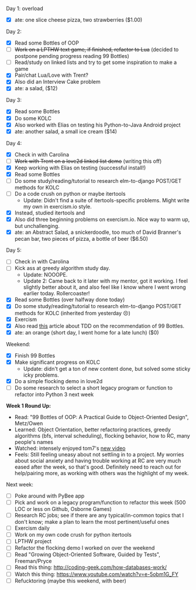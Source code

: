 Day 1: overload
* [X] ate: one slice cheese pizza, two strawberries ($1.00)

Day 2:
* [X] Read some Bottles of OOP
* [ ] ~~Work on a LPTHW text game, if finished, refactor to Lua~~ (decided to postpone pending progress reading 99 Bottles)
* [ ] Read/study on linked lists and try to get some inspiration to make a game
* [X] Pair/chat Lua/Love with Trent?
* [X] Also did an Interview Cake problem
* [X] ate: a salad, ($12)

Day 3:
* [X] Read some Bottles
* [X] Do some KOLC
* [X] Also worked with Elias on testing his Python-to-Java Android project
* [X] ate: another salad, a small ice cream ($14)

Day 4:
* [X] Check in with Carolina
* [ ] ~~Work with Trent on a love2d linked list demo~~ (writing this off)
* [X] Keep working with Elias on testing (successful install!)
* [X] Read some Bottles
* [ ] Do some study/reading/tutorial to research elm-to-django POST/GET methods for KOLC
* [ ] Do a code crush on python or maybe itertools
  * Update: Didn't find a suite of itertools-specific problems. Might write my own in exercism.io style.
* [X] Instead, studied itertools and
* [X] Also did three beginning problems on exercism.io. Nice way to warm up, but unchallenging.
* [X] ate: an Abstract Salad, a snickerdoodle, too much of David Branner's pecan bar, two pieces of pizza, a bottle of beer ($6.50)

Day 5:
* [ ] Check in with Carolina
* [ ] Kick ass at greedy algorithm study day.
  * Update: NOOOPE.
  * Update 2: Came back to it later with my mentor, got it working. I feel slightly better about it, and also feel like I know where I went wrong earlier today. Rollercoaster!
* [X] Read some Bottles (over halfway done today)
* [X] Do some study/reading/tutorial to research elm-to-django POST/GET methods for KOLC (inherited from yesterday :persevere:)
* [X] Exercism
* [X] Also read [this](https://8thlight.com/blog/uncle-bob/2013/05/27/TheTransformationPriorityPremise.html) article about TDD on the recommendation of 99 Bottles.
* [X] ate: an orange (short day, I went home for a late lunch) ($0)

Weekend:
* [X] Finish 99 Bottles
* [X] Make significant progress on KOLC
  * Update: didn't get a ton of new content done, but solved some sticky icky problems.
* [X] Do a simple flocking demo in love2d
* [ ] Do some research to select a short legacy program or function to refactor into Python 3 next week

**Week 1 Round Up:**
* Read: "99 Bottles of OOP: A Practical Guide to Object-Oriented Design", Metz/Owen
* Learned: Object Orientation, better refactoring practices, greedy algorithms (bfs, interval scheduling), flocking behavior, how to RC, many people's names
* Watched: intensely enjoyed tom7's [new video](https://www.youtube.com/watch?v=LA_DrBwkiJA)
* Feels: Still feeling uneasy about not settling in to a project. My worries about social anxiety and having trouble working at RC are very much eased after the week, so that's good. Definitely need to reach out for help/pairing more, as working with others was the highlight of my week.

Next week:
* [ ] Poke around with PyBee app
* [ ] Pick and work on a legacy program/function to refactor this week (500 LOC or less on Github, Osborne Games)
* [ ] Research RC jobs; see if there are any typical/in-common topics that I don't know; make a plan to learn the most pertinent/useful ones
* [ ] Exercism daily
* [ ] Work on my own code crush for python itertools
* [ ] LPTHW project
* [ ] Refactor the flocking demo I worked on over the weekend
* [ ] Read "Growing Object-Oriented Software, Guided by Tests", Freeman/Pryce
* [ ] Read this thing: http://coding-geek.com/how-databases-work/
* [ ] Watch this thing: https://www.youtube.com/watch?v=e-5obm1G_FY
* [ ] Refucktoring (maybe this weekend, with beer)
